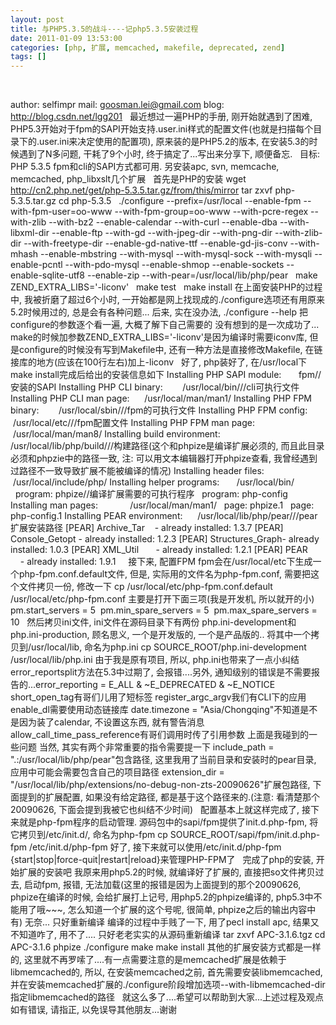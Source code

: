 ```yaml
---
layout: post
title: 与PHP5.3.5的战斗----记php5.3.5安装过程
date: 2011-01-09 13:53:00
categories: [php, 扩展, memcached, makefile, deprecated, zend]
tags: []
---
```

 

author: selfimpr
mail: goosman.lei@gmail.com
blog: http://blog.csdn.net/lgg201
 
最近想过一遍PHP的手册, 刚开始就遇到了困难, PHP5.3开始对于fpm的SAPI开始支持.user.ini样式的配置文件(也就是扫描每个目录下的.user.ini来决定使用的配置项), 原来装的是PHP5.2的版本, 在安装5.3的时候遇到了N多问题, 干耗了9个小时, 终于搞定了...写出来分享下, 顺便备忘.
 
目标: PHP 5.3.5 fpm和cli的SAPI方式都可用.
另安装apc, svn, memcache, memcached, php_libxslt几个扩展
 
首先是PHP的安装
wget http://cn2.php.net/get/php-5.3.5.tar.gz/from/this/mirror
tar zxvf php-5.3.5.tar.gz
cd php-5.3.5
 
./configure --prefix=/usr/local --enable-fpm --with-fpm-user=oo-www --with-fpm-group=oo-www --with-pcre-regex --with-zlib --with-bz2 --enable-calendar --with-curl --enable-dba --with-libxml-dir --enable-ftp --with-gd --with-jpeg-dir --with-png-dir --with-zlib-dir --with-freetype-dir --enable-gd-native-ttf --enable-gd-jis-conv --with-mhash --enable-mbstring --with-mysql --with-mysql-sock --with-mysqli --enable-pcntl --with-pdo-mysql --enable-shmop --enable-sockets --enable-sqlite-utf8 --enable-zip --with-pear=/usr/local/lib/php/pear
 
make ZEND_EXTRA_LIBS='-liconv'
 
make test
 
make install
在上面安装PHP的过程中, 我被折磨了超过6个小时, 一开始都是网上找现成的./configure选项还有用原来5.2时候用过的, 总是会有各种问题...
后来, 实在没办法, ./configure --help 把configure的参数逐个看一遍, 大概了解下自己需要的
没有想到的是一次成功了...
make的时候加参数ZEND_EXTRA_LIBS='-liconv'是因为编译时需要iconv库, 但是configure的时候没有写到Makefile中, 还有一种方法是直接修改Makefile, 在链接库的地方(应该在100行左右)加上-liconv
 
好了, php装好了, 在/usr/local下
make install完成后给出的安装信息如下
Installing PHP SAPI module:       fpm//安装的SAPI
Installing PHP CLI binary:        /usr/local/bin///cli可执行文件
Installing PHP CLI man page:      /usr/local/man/man1/
Installing PHP FPM binary:        /usr/local/sbin///fpm的可执行文件
Installing PHP FPM config:        /usr/local/etc///fpm配置文件
Installing PHP FPM man page:      /usr/local/man/man8/
Installing build environment:     /usr/local/lib/php/build///构建路径(这个和phpize是编译扩展必须的, 而且此目录必须和phpzie中的路径一致, 注: 可以用文本编辑器打开phpize查看, 我曾经遇到过路径不一致导致扩展不能被编译的情况)
Installing header files:          /usr/local/include/php/
Installing helper programs:       /usr/local/bin/
  program: phpize//编译扩展需要的可执行程序
  program: php-config
Installing man pages:             /usr/local/man/man1/
  page: phpize.1
  page: php-config.1
Installing PEAR environment:      /usr/local/lib/php/pear///pear扩展安装路径
[PEAR] Archive_Tar    - already installed: 1.3.7
[PEAR] Console_Getopt - already installed: 1.2.3
[PEAR] Structures_Graph- already installed: 1.0.3
[PEAR] XML_Util       - already installed: 1.2.1
[PEAR] PEAR           - already installed: 1.9.1
 
 
接下来, 配置FPM
fpm会在/usr/local/etc下生成一个php-fpm.conf.default文件, 但是, 实际用的文件名为php-fpm.conf, 需要把这个文件拷贝一份, 修改一下
cp /usr/local/etc/php-fpm.conf.default /usr/local/etc/php-fpm.conf
主要是打开下面三项(我是开发机, 所以就开的小)
pm.start_servers = 5 
pm.min_spare_servers = 5 
pm.max_spare_servers = 10
 
然后拷贝ini文件, ini文件在源码目录下有两份
php.ini-development和php.ini-production, 顾名思义, 一个是开发版的, 一个是产品版的..
将其中一个拷贝到/usr/local/lib, 命名为php.ini
cp SOURCE_ROOT/php.ini-development /usr/local/lib/php.ini
由于我是原有项目, 所以, php.ini也带来了一点小纠结
error_reportsplit方法在5.3中过期了, 会报错....另外, 通知级别的错误是不需要报告的...error_reporting = E_ALL & ~E_DEPRECATED & ~E_NOTICE
short_open_tag有哥们儿用了短标签
register_argc_argv我们有CLI下的应用
enable_dl需要使用动态链接库
date.timezone = "Asia/Chongqing"不知道是不是因为装了calendar, 不设置这东西, 就有警告消息
allow_call_time_pass_reference有哥们调用时传了引用参数
上面是我碰到的一些问题
当然, 其实有两个非常重要的指令需要提一下
include_path = ".:/usr/local/lib/php/pear"包含路径, 这里我用了当前目录和安装时的pear目录, 应用中可能会需要包含自己的项目路径
extension_dir = "/usr/local/lib/php/extensions/no-debug-non-zts-20090626"扩展包路径, 下面提到的扩展配置, 如果没有给定路径, 都是基于这个路径来的.(注意: 看清楚那个20090626, 下面会提到我被它也纠结不少时间)
 
配置基本上就这样完成了, 接下来就是php-fpm程序的启动管理.
源码包中的sapi/fpm提供了init.d.php-fpm, 将它拷贝到/etc/init.d/, 命名为php-fpm
cp SOURCE_ROOT/sapi/fpm/init.d.php-fpm /etc/init.d/php-fpm
好了, 接下来就可以使用/etc/init.d/php-fpm {start|stop|force-quit|restart|reload}来管理PHP-FPM了
 
完成了php的安装, 开始扩展的安装吧
我原来用php5.2的时候, 就编译好了扩展的, 直接把so文件拷贝过去, 启动fpm, 报错, 无法加载(这里的报错是因为上面提到的那个20090626, phpize在编译的时候, 会给扩展打上记号, 用php5.2的phpize编译的, php5.3中不能用了哦~~~, 怎么知道一个扩展的这个号呢, 很简单, phpize之后的输出内容中有)
无奈...
只好重新编译
编译的过程中手贱了一下, 用了pecl install apc, 结果又不知道咋了, 用不了....
只好老老实实的从源码重新编译
tar zxvf APC-3.1.6.tgz
cd APC-3.1.6
phpize
./configure
make
make install
其他的扩展安装方式都是一样的, 这里就不再罗嗦了....有一点需要注意的是memcached扩展是依赖于libmemcached的, 所以, 在安装memcached之前, 首先需要安装libmemcached, 并在安装memcached扩展的./configure阶段增加选项--with-libmemcached-dir指定libmemcached的路径
 
就这么多了....希望可以帮助到大家...上述过程及观点如有错误, 请指正, 以免误导其他朋友...谢谢
 
